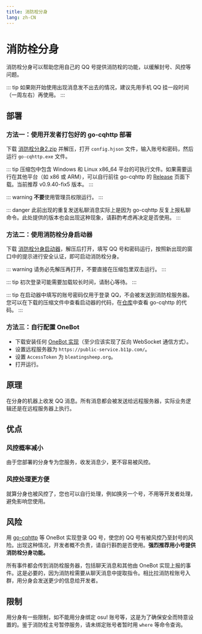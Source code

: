 ```yaml
---
title: 消防栓分身
lang: zh-CN
---
```


# 消防栓分身
消防栓分身可以帮助您用自己的 QQ 号提供消防栓的功能，以缓解封号、风控等问题。

::: tip
如果刚开始使用出现消息发不出去的情况，建议先用手机 QQ 挂一段时间（一周左右）再使用。
:::

## 部署
### 方法一：使用开发者打包好的 go-cqhttp 部署
下载 [消防栓分身2.zip](https://res.bleatingsheep.org/%E6%B6%88%E9%98%B2%E6%A0%93%E5%88%86%E8%BA%AB2.zip) 并解压，打开 `config.hjson` 文件，输入账号和密码，然后运行 `go-cqhttp.exe` 文件。

::: tip
压缩包中包含 Windows 和 Linux x86_64 平台的可执行文件。如果需要运行在其他平台（如 x86 或 ARM），可以自行前往 go-cqhttp 的 [Release](https://github.com/Mrs4s/go-cqhttp/releases/tag/v0.9.40-fix5) 页面下载。当前推荐 v0.9.40-fix5 版本。
:::

::: warning
**不要**使用管理员权限运行。
:::

::: danger
此前出现的重复发送私聊消息实际上是因为 go-cqhttp 反复上报私聊命令。此处提供的版本也会出现这种现象，请斟酌考虑再决定是否使用。
:::

### 方法二：使用消防栓分身启动器
下载 [消防栓分身启动器](https://res.bleatingsheep.org/xfs%20launcher.zip)，解压后打开，填写 QQ 号和密码运行，按照新出现的窗口中的提示进行安全认证，即可启动消防栓分身。

::: warning
请务必先解压再打开，不要直接在压缩包里双击运行。
:::

::: tip
初次登录可能需要加载较长时间，请耐心等待。
:::

::: tip
在启动器中填写的账号密码仅用于登录 QQ，不会被发送到消防栓服务器。您可以在下载的压缩文件中查看启动器的代码，在[仓库](https://github.com/Mrs4s/go-cqhttp)中查看 go-cqhttp 的代码。
:::

### 方法三：自行配置 OneBot
- 下载安装任何 [OneBot 实现](https://onebot.page.moe/ecosystem.html#onebot-%E5%AE%9E%E7%8E%B0)（至少应该实现了反向 WebSocket 通信方式）。
- 设置远程服务器为 `https://public-service.b11p.com/`。
- 设置 `AccessToken` 为 `bleatingsheep.org`。
- 打开运行。

## 原理
在分身的机器上收发 QQ 消息。所有消息都会被发送给远程服务器，实际业务逻辑还是在远程服务器上执行。

## 优点
### 风控概率减小
由于您部署的分身专为您服务，收发消息少，更不容易被风控。

### 风控处理更方便
就算分身也被风控了，您也可以自行处理，例如换另一个号，不用等开发者处理，避免影响您使用。

## 风险
用 [go-cqhttp](https://docs.go-cqhttp.org/) 等 OneBot 实现登录 QQ 号，使您的 QQ 号有被风控乃至封号的风险。出现这种情况，开发者概不负责，请自行斟酌是否使用。**强烈推荐用小号提供消防栓分身功能。**

所有事件都会传到消防栓服务器，包括聊天消息和其他由 OneBot 实现上报的事件。这是必要的，因为消防栓需要从聊天消息中提取指令。相比拉消防栓账号入群，用分身会发送更少的信息给开发者。

## 限制
用分身有一些限制，如不能用分身绑定 osu! 账号等，这是为了确保安全而特意设置的。鉴于消防栓主号暂停服务，请未绑定账号者暂时用 `where` 等命令查询。
